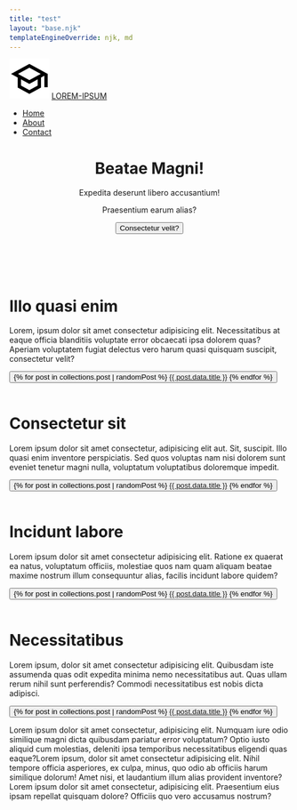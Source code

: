 ```yaml
---
title: "test"
layout: "base.njk"
templateEngineOverride: njk, md
---
```



<body>
    <nav class="navbar">
    <div class="navbar-inner container">
        <img src="../src/sass/webb-komponenter/school_black_36dp.svg/" alt="">
        <a class="navbar-brand" href="#">LOREM-IPSUM</a>
        <ul class="nav">
            <li class="nav-item"><a href="#" class="nav-link">Home</a></li>
            <li class="nav-item"><a href="#" class="nav-link">About</a></li>
            <li class="nav-item"><a href="#" class="nav-link">Contact</a></li>
        </ul> 
    </div>
    </nav>
    <main class="container">
        <header class="cta">
            <div class="cta-filter"></div>
            <h1>Beatae Magni!</h1>
            <div class="cta-right">
                <p>Expedita deserunt libero accusantium!</p>
                <p>Praesentium earum alias?</p>
                <button>
Consectetur velit?
</button>
            </div>
        </header>
          <div class="card-group">
        <div class="card card1">
            <img src="https://picsum.photos/370/101" alt="" class="img">
            <h1 class="card-text">Illo quasi enim</h1>
            <p class="card-text">Lorem, ipsum dolor sit amet consectetur adipisicing elit. Necessitatibus at eaque officia blanditiis voluptate error obcaecati ipsa dolorem quas? Aperiam voluptatem fugiat delectus vero harum quasi quisquam suscipit, consectetur velit?</p>
            <button class="card-text card-button">{% for post in collections.post | randomPost %}
<a href="{{ post.url }}">{{ post.data.title }}</a>
{% endfor %}</button>
        </div>
        <div class="card card2">
            <img src="https://picsum.photos/371/101" alt="" class="img">
            <h1 class="card-text">Consectetur sit</h1>
            <p class="card-text">Lorem ipsum dolor sit amet consectetur, adipisicing elit aut. Sit, suscipit. Illo quasi enim inventore perspiciatis. Sed quos voluptas nam nisi dolorem sunt eveniet tenetur magni nulla, voluptatum voluptatibus doloremque impedit.</p>
            <button class="card-text card-button">{% for post in collections.post | randomPost %}
<a href="{{ post.url }}">{{ post.data.title }}</a>
{% endfor %}</button>
        </div>
          </div>
        <div class="card-group">
        <div class="card card3">
            <img src="https://picsum.photos/370/100" alt="" class="img">
            <h1 class="card-text">Incidunt labore</h1>
            <p class="card-text">Lorem ipsum dolor sit amet consectetur adipisicing elit. Ratione ex quaerat ea natus, voluptatum officiis, molestiae quos nam quam aliquam beatae maxime nostrum illum consequuntur alias, facilis incidunt labore quidem?</p>
            <button class="card-text card-button">{% for post in collections.post | randomPost %}
<a href="{{ post.url }}">{{ post.data.title }}</a>
{% endfor %}</button>
        </div>
        <div class="card card4">
            <img src="https://picsum.photos/371/100" alt="" class="img">
            <h1 class="card-text">Necessitatibus</h1>
            <p class="card-text">Lorem ipsum, dolor sit amet consectetur adipisicing elit. Quibusdam iste assumenda quas odit expedita minima nemo necessitatibus aut. Quas ullam rerum nihil sunt perferendis? Commodi necessitatibus est nobis dicta adipisci.</p>
            <button class="card-text card-button">{% for post in collections.post | randomPost %}
<a href="{{ post.url }}">{{ post.data.title }}</a>
{% endfor %}</button>
        </div>
    </div>
    </main>
    <footer class="footer">
        <div class="container">
          <p>Lorem ipsum dolor sit amet consectetur, adipisicing elit. Numquam iure odio similique magni dicta quibusdam pariatur error voluptatum? Optio iusto aliquid cum molestias, deleniti ipsa temporibus necessitatibus eligendi quas eaque?Lorem ipsum, dolor sit amet consectetur adipisicing elit. Nihil tempore officia asperiores, ex culpa, minus, quo odio ab officiis harum similique dolorum! Amet nisi, et laudantium illum alias provident inventore?Lorem ipsum dolor sit amet consectetur, adipisicing elit. Praesentium eius ipsam repellat quisquam dolore? Officiis quo vero accusamus nostrum?</p>  
        </div>
    </footer>
</body>